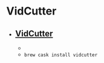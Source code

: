 # VidCutter
- [VidCutter](https://vidcutter.ozmartians.com/)
  - 
  - 
  - `brew cask install vidcutter`
